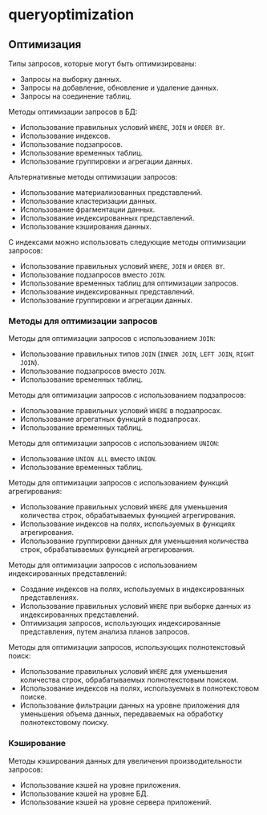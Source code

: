 # queryoptimization


## Оптимизация

Типы запросов, которые могут быть оптимизированы:
- Запросы на выборку данных.
- Запросы на добавление, обновление и удаление данных.
- Запросы на соединение таблиц.

Методы оптимизации запросов в БД:
- Использование правильных условий `WHERE`, `JOIN` и `ORDER BY`.
- Использование индексов.
- Использование подзапросов.
- Использование временных таблиц.
- Использование группировки и агрегации данных.

Альтернативные методы оптимизации запросов:
- Использование материализованных представлений.
- Использование кластеризации данных.
- Использование фрагментации данных.
- Использование индексированных представлений.
- Использование кэширования данных.

С индексами можно использовать следующие методы оптимизации запросов:
- Использование правильных условий `WHERE`, `JOIN` и `ORDER BY`.
- Использование подзапросов вместо `JOIN`.
- Использование временных таблиц для оптимизации запросов.
- Использование индексированных представлений.
- Использование группировки и агрегации данных.

### Методы для оптимизации запросов

Методы для оптимизации запросов с использованием `JOIN`:
- Использование правильных типов `JOIN` (`INNER JOIN`, `LEFT JOIN`, `RIGHT JOIN`).
- Использование подзапросов вместо `JOIN`.
- Использование временных таблиц.

Методы для оптимизации запросов с использованием подзапросов:
- Использование правильных условий `WHERE` в подзапросах.
- Использование агрегатных функций в подзапросах.
- Использование временных таблиц.

Методы для оптимизации запросов с использованием `UNION`:
- Использование `UNION ALL` вместо `UNION`.
- Использование временных таблиц.

Методы для оптимизации запросов с использованием функций агрегирования:
- Использование правильных условий `WHERE` для уменьшения количества строк, обрабатываемых функцией агрегирования.
- Использование индексов на полях, используемых в функциях агрегирования.
- Использование группировки данных для уменьшения количества строк, обрабатываемых функцией агрегирования.

Методы для оптимизации запросов с использованием индексированных представлений:
- Создание индексов на полях, используемых в индексированных представлениях.
- Использование правильных условий `WHERE` при выборке данных из индексированных представлений.
- Оптимизация запросов, использующих индексированные представления, путем анализа планов запросов.

Методы для оптимизации запросов, использующих полнотекстовый поиск:
- Использование правильных условий `WHERE` для уменьшения количества строк, обрабатываемых полнотекстовым поиском.
- Использование индексов на полях, используемых в полнотекстовом поиске.
- Использование фильтрации данных на уровне приложения для уменьшения объема данных, передаваемых на обработку полнотекстовому поиску.

### Кэширование 

Методы кэширования данных для увеличения производительности запросов:
- Использование кэшей на уровне приложения.
- Использование кэшей на уровне БД.
- Использование кэшей на уровне сервера приложений.
